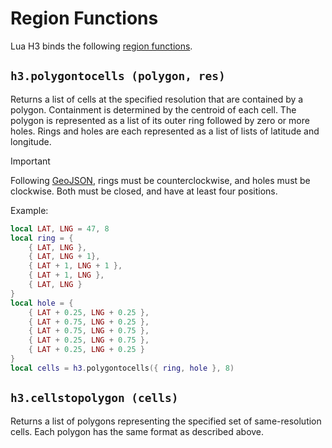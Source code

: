 # Region Functions

Lua H3 binds the following [region functions](https://h3geo.org/docs/api/regions).


## `h3.polygontocells (polygon, res)`

Returns a list of cells at the specified resolution that are contained by a polygon. Containment
is determined by the centroid of each cell. The polygon is represented as a list of its outer
ring followed by zero or more holes. Rings and holes are each represented as a list of lists
of latitude and longitude.

> [!IMPORTANT]
> Following [GeoJSON](https://geojson.org/), rings must be counterclockwise, and holes must be
> clockwise. Both must be closed, and have at least four positions.

Example:

```lua
local LAT, LNG = 47, 8
local ring = {
	{ LAT, LNG },
	{ LAT, LNG + 1},
	{ LAT + 1, LNG + 1 },
	{ LAT + 1, LNG },
	{ LAT, LNG }
}
local hole = {
	{ LAT + 0.25, LNG + 0.25 }, 
	{ LAT + 0.75, LNG + 0.25 }, 
	{ LAT + 0.75, LNG + 0.75 }, 
	{ LAT + 0.25, LNG + 0.75 },
	{ LAT + 0.25, LNG + 0.25 } 
}
local cells = h3.polygontocells({ ring, hole }, 8)
```


## `h3.cellstopolygon (cells)`

Returns a list of polygons representing the specified set of same-resolution cells. Each polygon
has the same format as described above.
